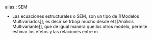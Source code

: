 alias:: SEM

- Las ecuaciones estructurales o SEM, son un tipo de [[Modelos Multivariados]], es decir se trbaja mucho desde el [[Análisis Multivariante]], que de igual manera que los otros modelo, permite estimar los efetos y las relaciones entre m